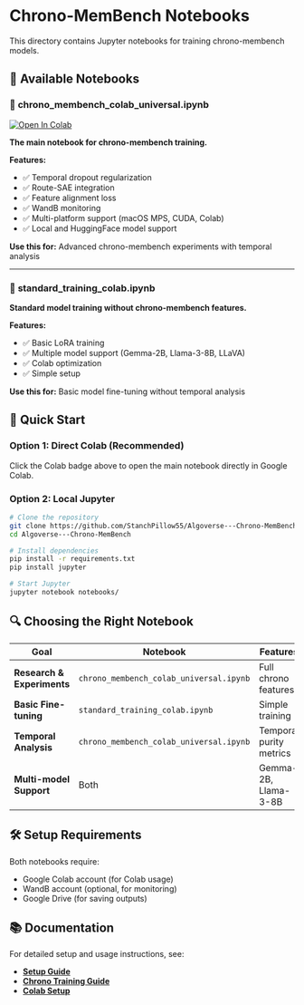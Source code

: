 # Chrono-MemBench Notebooks

This directory contains Jupyter notebooks for training chrono-membench models.

## 📓 Available Notebooks

### 🚀 **chrono_membench_colab_universal.ipynb** 
[![Open In Colab](https://colab.research.google.com/assets/colab-badge.svg)](https://colab.research.google.com/github/StanchPillow55/Algoverse---Chrono-MemBench/blob/main/notebooks/chrono_membench_colab_universal.ipynb)

**The main notebook for chrono-membench training.**

**Features:**
- ✅ Temporal dropout regularization
- ✅ Route-SAE integration  
- ✅ Feature alignment loss
- ✅ WandB monitoring
- ✅ Multi-platform support (macOS MPS, CUDA, Colab)
- ✅ Local and HuggingFace model support

**Use this for:** Advanced chrono-membench experiments with temporal analysis

---

### 🔧 **standard_training_colab.ipynb**
**Standard model training without chrono-membench features.**

**Features:**
- ✅ Basic LoRA training
- ✅ Multiple model support (Gemma-2B, Llama-3-8B, LLaVA)
- ✅ Colab optimization
- ✅ Simple setup

**Use this for:** Basic model fine-tuning without temporal analysis

## 🎯 Quick Start

### Option 1: Direct Colab (Recommended)
Click the Colab badge above to open the main notebook directly in Google Colab.

### Option 2: Local Jupyter
```bash
# Clone the repository
git clone https://github.com/StanchPillow55/Algoverse---Chrono-MemBench.git
cd Algoverse---Chrono-MemBench

# Install dependencies
pip install -r requirements.txt
pip install jupyter

# Start Jupyter
jupyter notebook notebooks/
```

## 🔍 Choosing the Right Notebook

| Goal | Notebook | Features |
|------|----------|----------|
| **Research & Experiments** | `chrono_membench_colab_universal.ipynb` | Full chrono features |
| **Basic Fine-tuning** | `standard_training_colab.ipynb` | Simple training |
| **Temporal Analysis** | `chrono_membench_colab_universal.ipynb` | Temporal purity metrics |
| **Multi-model Support** | Both | Gemma-2B, Llama-3-8B |

## 🛠️ Setup Requirements

Both notebooks require:
- Google Colab account (for Colab usage)
- WandB account (optional, for monitoring)
- Google Drive (for saving outputs)

## 📚 Documentation

For detailed setup and usage instructions, see:
- **[Setup Guide](../docs/TRAINING_README.md)**
- **[Chrono Training Guide](../docs/CHRONO_TRAINING_README.md)**
- **[Colab Setup](../docs/COLAB_LINKS.md)**
